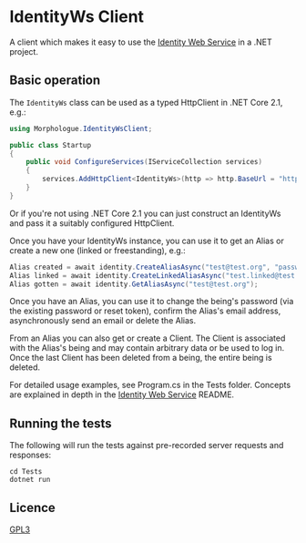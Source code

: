 # IdentityWs Client
A client which makes it easy to use the
[Identity Web Service](https://github.com/morphologue/IdentityWs) in a .NET project.

## Basic operation
The `IdentityWs` class can be used as a typed HttpClient in .NET Core 2.1, e.g.:

```c#
using Morphologue.IdentityWsClient;

public class Startup
{
    public void ConfigureServices(IServiceCollection services)
    {
        services.AddHttpClient<IdentityWs>(http => http.BaseUrl = "http://localhost:5000/");
    }
}
```

Or if you're not using .NET Core 2.1 you can just construct an IdentityWs and pass it a suitably
configured HttpClient.

Once you have your IdentityWs instance, you can use it to get an Alias or create a new one (linked
or freestanding), e.g.:

```c#
Alias created = await identity.CreateAliasAsync("test@test.org", "password1");
Alias linked = await identity.CreateLinkedAliasAsync("test.linked@test.org", "test@test.org");
Alias gotten = await identity.GetAliasAsync("test@test.org");
```

Once you have an Alias, you can use it to change the being's password (via the existing password
or reset token), confirm the Alias's email address, asynchronously send an email or delete the
Alias.

From an Alias you can also get or create a Client. The Client is associated with the Alias's being
and may contain arbitrary data or be used to log in. Once the last Client has been deleted from a
being, the entire being is deleted.

For detailed usage examples, see Program.cs in the Tests folder. Concepts are explained in depth in
the [Identity Web Service](https://github.com/morphologue/IdentityWs) README.

## Running the tests
The following will run the tests against pre-recorded server requests and responses:

```
cd Tests
dotnet run
```

## Licence
[GPL3](https://www.gnu.org/licenses/gpl-3.0.en.html)

